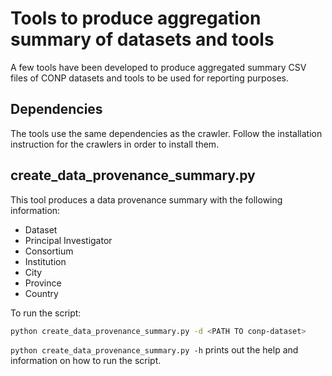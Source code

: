 # Tools to produce aggregation summary of datasets and tools

A few tools have been developed to produce aggregated summary CSV files of 
CONP datasets and tools to be used for reporting purposes.

## Dependencies

The tools use the same dependencies as the crawler. Follow the installation
instruction for the crawlers in order to install them.

## create_data_provenance_summary.py

This tool produces a data provenance summary with the following information:

- Dataset
- Principal Investigator
- Consortium
- Institution
- City
- Province
- Country

To run the script:
```bash
python create_data_provenance_summary.py -d <PATH TO conp-dataset>
```

`python create_data_provenance_summary.py -h` prints out the help and information
on how to run the script.
